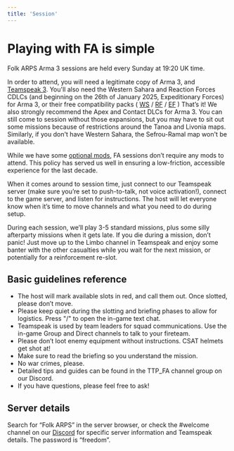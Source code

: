 ```yaml
---
title: 'Session'
---
```


# Playing with FA is simple

Folk ARPS Arma 3 sessions are held every Sunday at 19:20 UK time.

In order to attend, you will need a legitimate copy of Arma 3, and [Teamspeak 3](/teamspeak). You'll also need the Western Sahara and Reaction Forces CDLCs (and beginning on the 26th of January 2025, Expeditionary Forces) for Arma 3, or their free compatibility packs ( [WS](https://steamcommunity.com/sharedfiles/filedetails/?id=2636962953) / [RF](https://steamcommunity.com/sharedfiles/filedetails/?id=3150497912) / [EF](https://steamcommunity.com/sharedfiles/filedetails/?id=3348605126) ) That’s it!
We also strongly recommend the Apex and Contact DLCs for Arma 3. You can still come to session without those expansions, but you may have to sit out some missions because of restrictions around the Tanoa and Livonia maps. Similarly, if you don't have Western Sahara, the Sefrou-Ramal map won't be available.

While we have some [optional mods](/mods), FA sessions don’t require any mods to attend. This policy has served us well in ensuring a low-friction, accessible experience for the last decade.

When it comes around to session time, just connect to our Teamspeak server (make sure you’re set to push-to-talk, not voice activation!), connect to the game server, and listen for instructions. The host will let everyone know when it’s time to move channels and what you need to do during setup.

During each session, we’ll play 3-5 standard missions, plus some silly afterparty missions when it gets late. If you die during a mission, don’t panic! Just move up to the Limbo channel in Teamspeak and enjoy some banter with the other casualties while you wait for the next mission, or potentially for a reinforcement re-slot.

## Basic guidelines reference

- The host will mark available slots in red, and call them out. Once slotted, please don’t move.
- Please keep quiet during the slotting and briefing phases to allow for logistics. Press "/" to open the in-game text chat.
- Teamspeak is used by team leaders for squad communications. Use the in-game Group and Direct channels to talk to your fireteam.
- Please don’t loot enemy equipment without instructions. CSAT helmets get shot at!
- Make sure to read the briefing so you understand the mission.
- No war crimes, please.
- Detailed tips and guides can be found in the TTP_FA channel group on our Discord.
- If you have questions, please feel free to ask!

## Server details

Search for “Folk ARPS” in the server browser, or check the #welcome channel on our [Discord](http://www.discord.gg/0Z8wIyiaekveqtZ4) for specific server information and Teamspeak details. The password is “freedom”.
